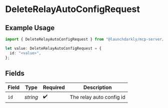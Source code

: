 # DeleteRelayAutoConfigRequest

## Example Usage

```typescript
import { DeleteRelayAutoConfigRequest } from "@launchdarkly/mcp-server/models/operations";

let value: DeleteRelayAutoConfigRequest = {
  id: "<value>",
};
```

## Fields

| Field                    | Type                     | Required                 | Description              |
| ------------------------ | ------------------------ | ------------------------ | ------------------------ |
| `id`                     | *string*                 | :heavy_check_mark:       | The relay auto config id |